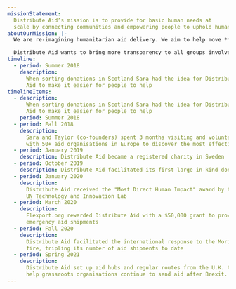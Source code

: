 ```yaml
---
missionStatement:
  Distribute Aid’s mission is to provide for basic human needs at
  scale by connecting communities and empowering people to uphold human dignity.
aboutOurMission: |-
  We are re-imagining humanitarian aid delivery. We aim to help move **humanitarian aid** to where it is needed most, create an **efficient** and **time-saving** system for shipments of aid, and **lower carbon emissions** for humanitarian aid. Distribute Aid has the end goal of producing a platform for the use of aid collection and service, providing groups that will incorporate all of these aims seamlessly. We offer support to a huge network of grassroots organisations working within the Refugee Aid movement in Europe, and COVID-19 response groups in Europe and the US.

  Distribute Aid wants to bring more transparency to all groups involved around what donations are on offer, and make it easier to see what is needed where, which also prevents waste. Creating a platform for aid delivery will connect hundreds of independent groups working in the same field, for the same greater cause but who currently have little oversight. This platform will also provide a way to collect data on regional needs, providing a wider overview of needs and assisting in securing in-kind donations to a scale never before possible!
timeline:
  - period: Summer 2018
    description:
      When sorting donations in Scotland Sara had the idea for Distribute
      Aid to make it easier for people to help
timelineItems:
  - description:
      When sorting donations in Scotland Sara had the idea for Distribute
      Aid to make it easier for people to help
    period: Summer 2018
  - period: Fall 2018
    description:
      Sara and Taylor (co-founders) spent 3 months visiting and volunteering
      with 50+ aid organisations in Europe to discover the most effective ways to help
  - period: January 2019
    description: Distribute Aid became a registered charity in Sweden
  - period: October 2019
    description: Distribute Aid facilitated its first large in-kind donation
  - period: January 2020
    description:
      Distribute Aid received the "Most Direct Human Impact" award by the
      UN Technology and Innovation Lab
  - period: March 2020
    description:
      Flexport.org rewarded Distribute Aid with a $50,000 grant to provide
      emergency aid shipments
  - period: Fall 2020
    description:
      Distribute Aid facilitated the international response to the Moria
      fire, tripling its number of aid shipments to date
  - period: Spring 2021
    description:
      Distribute Aid set up aid hubs and regular routes from the U.K. to
      help grassroots organisations continue to send aid after Brexit.
---
```


